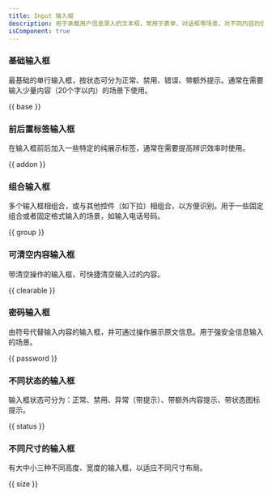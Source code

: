 ```yaml
---
title: Input 输入框
description: 用于承载用户信息录入的文本框，常用于表单、对话框等场景，对不同内容的信息录入，可拓展形成多种信息录入形式。
isComponent: true
---
```


### 基础输入框

最基础的单行输入框，按状态可分为正常、禁用、错误、带额外提示。通常在需要输入少量内容（20个字以内）的场景下使用。

{{ base }}

### 前后置标签输入框

在输入框前后加入一些特定的纯展示标签，通常在需要提高辨识效率时使用。

{{ addon }}

### 组合输入框

多个输入框相组合，或与其他控件（如下拉）相组合，以方便识别。用于一些固定组合或者固定格式输入的场景，如输入电话号码。

{{ group }}

### 可清空内容输入框

带清空操作的输入框，可快捷清空输入过的内容。

{{ clearable }}

### 密码输入框

由符号代替输入内容的输入框，并可通过操作展示原文信息。用于强安全信息输入的场景。

{{ password }}

### 不同状态的输入框

输入框状态可分为：正常、禁用、异常（带提示）、带额外内容提示、带状态图标提示。

{{ status }}

### 不同尺寸的输入框

有大中小三种不同高度、宽度的输入框，以适应不同尺寸布局。

{{ size }}
